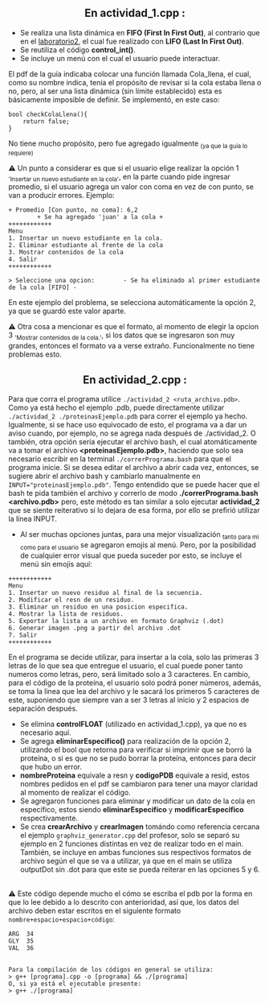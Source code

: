 <div align="center">
<h2>En actividad_1.cpp :</h2>
</div>

- Se realiza una lista dinámica en <strong>FIFO (First In First Out)</strong>, al contrario que en el [laboratorio2](https://github.com/Ciel-gtz/3430A224_2023430017/blob/laboratorio2/actividad_2.cpp), el cual fue realizado con <strong>LIFO (Last In First Out)</strong>.
- Se reutiliza el código <strong>control_int()</strong>.
- Se incluye un menú con el cual el usuario puede interactuar.

El pdf de la guía indicaba colocar una función llamada Cola_llena, el cual, como su nombre indica, tenía el propósito de revisar si la cola estaba llena o no, pero, al ser una lista dinámica (sin límite establecido) esta es básicamente imposible de definir. Se implementó, en este caso:
```
bool checkColaLlena(){
    return false;
}
```
No tiene mucho propósito, pero fue agregado igualmente <sub>(ya que la guía lo requiere)</sub>

⚠️ Un punto a considerar es que si el usuario elige realizar la opción 1 <sub>'Insertar un nuevo estudiante en la cola'</sub>, en la parte cuando pide ingresar promedio, si el usuario agrega un valor con coma en vez de con punto, se van a producir errores. Ejemplo: 
```
+ Promedio [Con punto, no coma]: 6,2
        + Se ha agregado 'juan' a la cola +
++++++++++++
Menu
1. Insertar un nuevo estudiante en la cola.
2. Eliminar estudiante al frente de la cola
3. Mostrar contenidos de la cola
4. Salir
++++++++++++

> Seleccione una opcion:        - Se ha eliminado al primer estudiante de la cola [FIFO] -
```
En este ejemplo del problema, se selecciona automáticamente la opción 2, ya que se guardó este valor aparte.

⚠️ Otra cosa a mencionar es que el formato, al momento de elegir la opcion 3 <sub>'Mostrar contenidos de la cola.'</sub>, si los datos que se ingresaron son muy grandes, entonces el formato va a verse extraño. Funcionalmente no tiene problemas esto.

<div align="center">
<h2>En actividad_2.cpp :</h2>
</div>

Para que corra el programa utilice `./actividad_2 <ruta_archivo.pdb>`. Como ya está hecho el ejemplo .pdb, puede directamente utilizar `./actividad_2 ./proteinasEjemplo.pdb` para correr el ejemplo ya hecho. Igualmente, si se hace uso equivocado de esto, el programa va a dar un aviso cuando, por ejemplo, no se agrega nada después de ./actividad_2.
O también, otra opción sería ejecutar el archivo bash, el cual atomáticamente va a tomar el archivo <strong><proteinasEjemplo.pdb></strong>, haciendo que solo sea necesario escribir en la terminal `./correrPrograma.bash` para que el programa inicie. 
Si se desea editar el archivo a abrir cada vez, entonces, se sugiere abrir el archivo bash y cambiarlo manualmente en `INPUT="proteinasEjemplo.pdb"`. Tengo entendido que se puede hacer que el bash te pida también el archivo y correrlo de modo <strong>./correrPrograma.bash <archivo.pdb></strong> pero, este método es tan similar a solo ejecutar <strong>actividad_2</strong> que se siente reiterativo si lo dejara de esa forma, por ello se prefirió utilizar la línea INPUT.

- Al ser muchas opciones juntas, para una mejor visualización <sub>tanto para mí como para el usuario</sub> se agregaron emojis al menú. Pero, por la posibilidad de cualquier error visual que pueda suceder por esto, se incluye el menú sin emojis aquí:
```
++++++++++++
Menu
1. Insertar un nuevo residuo al final de la secuencia.
2. Modificar el resn de un residuo.
3. Eliminar un residuo en una posicion especifica.
4. Mostrar la lista de residuos.
5. Exportar la lista a un archivo en formato Graphviz (.dot)
6. Generar imagen .png a partir del archivo .dot
7. Salir
++++++++++++
```
En el programa se decide utilizar, para insertar a la cola, solo las primeras 3 letras de lo que sea que entregue el usuario, el cual puede poner tanto numeros como letras, pero, será limitado solo a 3 caracteres. En cambio, para el código de la proteína, el usuario solo podrá poner números, además, se toma la linea que lea del archivo y le sacará los primeros 5 caracteres de este, suponiendo que siempre van a ser 3 letras al inicio y 2 espacios de separación después.
- Se elimina <strong>controlFLOAT</strong> (utilizado en actividad_1.cpp), ya que no es necesario aquí.
- Se agrega <strong>eliminarEspecifico()</strong> para realización de la opción 2, utilizando el bool que retorna para verificar si imprimir que se borró la proteína, o si es que no se pudo borrar la proteína, entonces para decir que hubo un error.
- <strong>nombreProteina</strong> equivale a resn y <strong>codigoPDB</strong> equivale a resid, estos nombres pedidos en el pdf se cambiaron para tener una mayor claridad al momento de realizar el código.
- Se agregaron funciones para eliminar y modificar un dato de la cola en específico, estos siendo <strong>eliminarEspecifico</strong> y <strong>modificarEspecifico</strong> respectivamente.
- Se crea <strong>crearArchivo</strong> y <strong>crearImagen</strong> tomándo como referencia cercana el ejemplo `graphviz_generator.cpp` del profesor, solo se separó su ejemplo en 2 funciones distintas en vez de realizar todo en el main. También, se incluye en ambas funciones sus respectivos formatos de archivo según el que se va a utilizar, ya que en el main se utiliza outputDot sin .dot para que este se pueda reiterar en las opciones 5 y 6. 

\
⚠️ Este código depende mucho el cómo se escriba el pdb por la forma en que lo lee debido a lo descrito con anterioridad, así que, los datos del archivo deben estar escritos en el siguiente formato `nombre+espacio+espacio+código`:
```
ARG  34
GLY  35
VAL  36
```

<div>
<h2></h2>
</div>

```
Para la compilación de los códigos en general se utiliza: 
> g++ [programa].cpp -o [programa] && ./[programa]
O, si ya está el ejecutable presente:
> g++ ./[programa]
```
